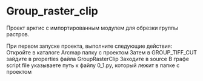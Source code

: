 # Group_raster_clip
Проект аркгис с импортированным модулем для обрезки группы растров. 

При первом запуске проекта, выполните следующие действия:
	Откройте в каталоге Arcmap папку с проектом 
	Затем в GROUP_TIFF_CUT зайдите в properties файла GroupRasterClip
	Заходите в source
	В графе script file указываете путь к файлу 0_1.py, который лежит в папке с проектом
